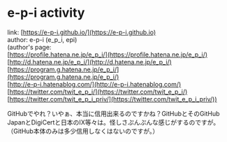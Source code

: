 # e-p-i activity
link: [https://e-p-i.github.io/](https://e-p-i.github.io)  
author: e-p-i (e_p_i, epi)  
(author's page:  
[https://profile.hatena.ne.jp/e_p_i/](https://profile.hatena.ne.jp/e_p_i/)  
[http://d.hatena.ne.jp/e_p_i/](http://d.hatena.ne.jp/e_p_i/)  
[https://program.g.hatena.ne.jp/e_p_i/](https://program.g.hatena.ne.jp/e_p_i/)  
[http://e-p-i.hatenablog.com/](http://e-p-i.hatenablog.com/)  
[https://twitter.com/twit_e_p_i/](https://twitter.com/twit_e_p_i/)  
[https://twitter.com/twit_e_p_i_priv/](https://twitter.com/twit_e_p_i_priv/))  


GitHubでやれ？いやぁ、本当に信用出来るのですかね？GitHubとそのGitHub JapanとDigiCertと日本のIX等々は。怪しさぷんぷんな感じがするのですが。（GitHub本体のみは多少信用しなくはないのですが。）